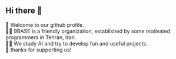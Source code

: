 ## Hi there 👋

🙌 Welcome to our github profile.\
🙋‍♀️ 9BASE is a friendly organization, established by some motivated programmers in Tehran, Iran.\
👩‍💻 We study AI and try to develop fun and useful projects.\
🧙 thanks for supporting us! 
